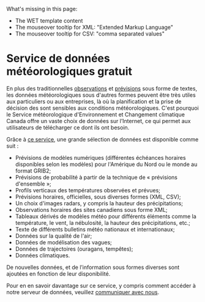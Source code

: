 What's missing in this page:
* The WET template content
* The mouseover tooltip for XML: "Extended Markup Language"
* The mouseover tooltip for CSV: "comma separated values"

# Service de données météorologiques gratuit

En plus des traditionnelles [observations](https://weather.gc.ca/provincialsummary_table/pages/pe_obs_metric_f.html) et [prévisions](https://weather.gc.ca/forecast/public_bulletins_f.html) sous forme de textes, les données météorologiques sous d'autres formes peuvent être très utiles aux particuliers ou aux entreprises, là où la planification et la prise de décision des sont sensibles aux conditions météorologiques. C'est pourquoi le Service météorologique d'Environnement et Changement climatique Canada offre un vaste choix de données sur l’Internet, ce qui permet aux utilisateurs de télécharger ce dont ils ont besoin.

Grâce à [ce service](https://dd.meteo.gc.ca/about_dd_apropos.txt), une grande sélection de données est disponible comme suit :

* Prévisions de modèles numériques (différentes échéances horaires disponibles selon les modèles) pour l'Amérique du Nord ou le monde au format GRIB2;
* Prévisions de probabilité à partir de la technique de « prévisions d'ensemble »;
* Profils verticaux des températures observées et prévues; 
* Prévisions horaires, officielles, sous diverses formes (XML, CSV);
* Un choix d'images radars, y compris la hauteur des précipitations;
* Observations horaires des sites canadiens sous forme XML;
* Tableaux dérivés de modèles météo pour différents éléments comme la température, le vent, la nébulosité, la hauteur des précipitations, etc.;
* Texte de différents bulletins météo nationaux et internationaux;
* Données sur la qualité de l'air;
* Données de modélisation des vagues;
* Données de trajectoires (ouragans, tempêtes);
* Données climatiques.

De nouvelles données, et de l’information sous formes diverses sont ajoutées en fonction de leur disponibilité.

Pour en en savoir davantage sur ce service, y compris comment accéder à notre serveur de données, veuillez [communiquer avec nous](https://www.weather.gc.ca/mainmenu/contact_us_f.html).